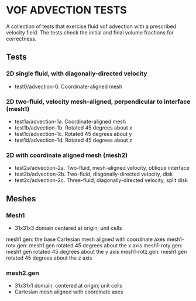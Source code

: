 VOF ADVECTION TESTS
===================
A collection of tests that exercise fluid vof advection with a prescribed
velocity field. The tests check the initial and final volume fractions for
correctness.

Tests
-----

### 2D single fluid, with diagonally-directed velocity
* test0/advection-0. Coordinate-aligned mesh

### 2D two-fluid, velocity mesh-aligned, perpendicular to interface (mesh1)
* test1a/advection-1a. Coordinate-aligned mesh
* test1b/advection-1b. Rotated 45 degrees about x
* test1c/advection-1c. Rotated 45 degrees about y
* test1d/advection-1d. Rotated 45 degrees about z

### 2D with coordinate aligned mesh (mesh2)
* test2a/advection-2a. Two-fluid, mesh-aligned velocity, oblique interface
* test2b/advection-2b. Two-fluid, diagonally-directed velocity, disk
* test2c/advection-2c. Three-fluid, diagonally-directed velocity, split disk

Meshes
------

### Mesh1
* 31x31x3 domain centered at origin; unit cells

mesh1.gen: the base Cartesian mesh aligned with coordinate axes
mesh1-rotx.gen: mesh1.gen rotated 45 degrees about the x axis
mesh1-roty.gen: mesh1.gen rotated 45 degrees about the y axis
mesh1-rotz.gen: mesh1.gen rotated 45 degrees about the z axis

### mesh2.gen
* 31x31x1 domain, centered at origin; unit cells
* Cartesian mesh aligned with coordinate axes
